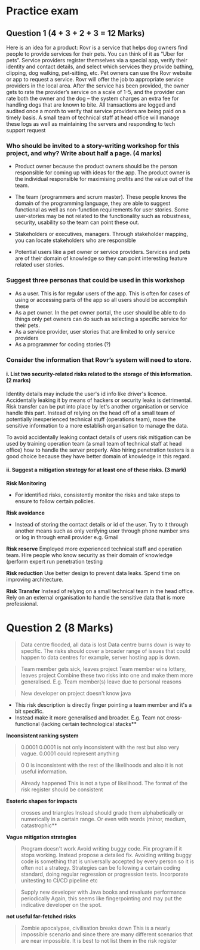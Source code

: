 # Practice exam


## Question 1 (4 + 3 + 2 + 3 = 12 Marks)
Here is an idea for a product:
Rovr is a service that helps dog owners find people to provide services for their pets. You can think
of it as “Uber for pets”.
Service providers register themselves via a special app, verify their identity and contact details, and
select which services they provide bathing, clipping, dog walking, pet-sitting, etc. Pet owners can
use the Rovr website or app to request a service. Rovr will offer the job to appropriate service
providers in the local area. After the service has been provided, the owner gets to rate the
provider’s service on a scale of 1-5, and the provider can rate both the owner and the dog – the
system charges an extra fee for handling dogs that are known to bite.
All transactions are logged and audited once a month to verify that service providers are being paid
on a timely basis. A small team of technical staff at head office will manage these logs as well as
maintaining the servers and responding to tech support request


### Who should be invited to a story-writing workshop for this project, and why? Write about half a page. (4 marks)
* Product owner because the product owners should be the person responsible for coming up with ideas for the app. The product owner is the individual responsible for maximising profits and the value out of the team.

* The team (programmers and scrum master). These people knows the domain of the programming language, they are able to suggest functional as well as non-function requirements for user stories. Some user-stories may be not related to the functionality such as robustness, security, usability so the team can point these out.

* Stakeholders or executives, managers. Through stakeholder mapping, you can locate stakeholders who are responsible

* Potential users like a pet owner or service providers. Services and pets are of their domain of knowledge so they can point interesting feature related user stories.

### Suggest three personas that could be used in this workshop

* As a user. This is for regular users of the app. This is often for cases of using or accessing parts of the app so all users should be accomplish these
* As a pet owner. In the pet owner portal, the user should be able to do things only pet owners can do such as selecting a specific service for their pets.
* As a service provider, user stories that are limited to only service providers
* As a programmer for coding stories (?)


###  Consider the information that Rovr’s system will need to store. 

#### i. List two security-related risks related to the storage of this information. (2 marks)

Identity details may include the user's id info like driver's licence. Accidentally leaking it by means of hackers or security leaks is detrimental. Risk transfer can be put into place by let's another organisation or service handle this part. Instead of relying on the head off of a small team of potentially inexperienced technical stuff (operations team), move the sensitive information to a more establish organisation to manage the data.

To avoid accidentally leaking contact details of users risk mitigation can be used by training operation team (a small team of technical staff at head office) how to handle the server properly. Also hiring penetration testers is a good choice because they have better domain of knowledge in this regard.


#### ii. Suggest a mitigation strategy for at least one of these risks. (3 mark)
**Risk Monitoring**
- For identified risks, consistently monitor the risks and take steps to ensure to follow certain policies.

**Risk avoidance**
- Instead of storing the contact details or id of the user. Try to it through another means such as only verifying user through phone number sms or log in through email provider e.g. Gmail

**Risk reserve**
Employed more experienced technical staff and operation team. Hire people who know security as their domain of knowledge (perform expert run penetration testing

**Risk reduction**
Use better design to prevent data leaks. Spend time on improving architecture.

**Risk Transfer**
Instead of relying on a small technical team in the head office. Rely on an external organisation to handle the sensitive data that is more professional.


# Question 2 (8 Marks)

> Data centre flooded, all data is lost
> Data centre burns down 
is way to specific. The risks should cover a broader range of issues that could happen to data centres for example, server hosting app is down.

> Team member gets sick, leaves project
> Team member wins lottery, leaves project
Combine these two risks into one and make them more generalised. E.g. Team member(s) leave due to personal reasons

> New developer on project doesn't know java
* This risk description is directly finger pointing a team member and it's a bit specific.
* Instead make it more generalised and broader. E.g. Team not cross-functional (lacking certain technological stacks**

**Inconsistent ranking system**

> 0.0001
0.0001 is not only inconsistent with the rest but also very vague. 0.0001 could represent anything

> 0
0 is inconsistent with the rest of the likelihoods and also it is not useful information.

> Already happened
This is not a type of likelihood. The format of the risk register should be consistent

**Esoteric shapes for impacts**
> crosses and triangles
Instead should grade them alphabetically or numerically in a certain range. Or even with words (minor, medium, catastrophic**

**Vague mitigation strategies**
> Program doesn't work
> Avoid writing buggy code. Fix program if it stops working.
Instead propose a detailed fix. Avoiding writing buggy code is something that is universally accepted by every person so it is often not a strategy.
Strategies can be following a certain coding standard, doing regular regression or progression tests. Incorporate unitesting to CI/CD pipeline etc

> Supply new developer with Java books and revaluate performance periodically
Again, this seems like fingerpointing and may put the indicative developer on the spot.

**not useful far-fetched risks**
> Zombie apocalypse, civilisation breaks down
This is a nearly impossible scenario and since there are many different scenarios that are near impossible. It is best to not list them in the risk register



